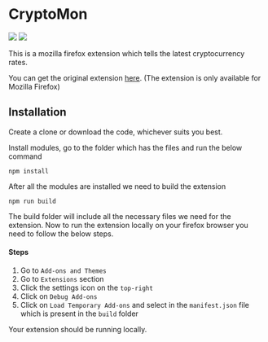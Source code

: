 # CryptoMon
<img src="https://img.shields.io/badge/-react%20js-blue" /> <img src="https://img.shields.io/badge/-open%20%20source-blue" />

This is a mozilla firefox extension which tells the latest cryptocurrency rates.

You can get the original extension [here](https://addons.mozilla.org/en-US/firefox/addon/crypto-monitor/). (The extension is only available for Mozilla Firefox)

## Installation
Create a clone or download the code, whichever suits you best.

Install modules, go to the folder which has the files and run the below command 
```
npm install
```

After all the modules are installed we need to build the extension
```
npm run build
```

The build folder will include all the necessary files we need for the extension. Now to run the extension locally on your firefox browser you need to follow the below steps.

#### Steps
1. Go to `Add-ons and Themes` 
2. Go to `Extensions` section 
3. Click the settings icon on the `top-right`
4. Click on `Debug Add-ons`
5. Click on `Load Temporary Add-ons` and select in the `manifest.json` file which is present in the `build` folder

Your extension should be running locally.
